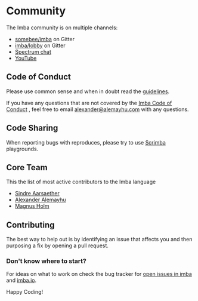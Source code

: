 # Community

The Imba community is on multiple channels:

* [somebee/imba](https://gitter.im/somebee/imba) on Gitter
* [imba/lobby](https://gitter.im/imba/Lobby) on Gitter
* [Spectrum chat](https://spectrum.chat/imba)
* [YouTube](https://github.com/imba/imba.io/tree/153e12a617d58a9538f0cd7794a79ece8c4223b1/guide/youtube.com/channel/UCPOqjieI7GOx-gAKBLMktVg/README.md)

## Code of Conduct

Please use common sense and when in doubt read the [guidelines](https://github.com/imba/imba/blob/master/.github/CODE_OF_CONDUCT.md).

If you have any questions that are not covered by the [Imba Code of Conduct](https://github.com/imba/imba/blob/master/.github/CODE_OF_CONDUCT.md) , feel free to email [alexander@alemayhu.com](mailto:) with any questions.

## Code Sharing

When reporting bugs with reproduces, please try to use [Scrimba](https://scrimba.com) playgrounds.

## Core Team

This the list of most active contributors to the Imba language

* [Sindre Aarsaether](https://github.com/somebee/)
* [Alexander Alemayhu](https://github.com/scanf/)
* [Magnus Holm](https://github.com/judofyr/)

## Contributing

The best way to help out is by identifying an issue that affects you and then purposing a fix by opening a pull request.

### Don't know where to start?

For ideas on what to work on check the bug tracker for [open issues in imba](https://github.com/imba/imba/issues) and [imba.io](https://github.com/imba/imba.io/issues).

Happy Coding!

